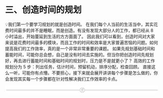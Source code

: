 # 三、创造时间的规划

💡我们第一个要学习规划的就是创造时间。
在我们每个人当前的生活当中，其实花费时间最多的并不是睡眠，而是创造。有没有发现大部分人的工作，都已经从 8 小时溢出，开始蔓延到生活的方方面面了。
因此我们可以看到，创造时间对大家来说是花费时间最多的模块，而且工作的时间和效率是大家普遍苦恼的问题。如何提高我们的工作效率，真的是一个非常非常重要的课题。
如果先规划基础时间和蓄能时间，可能你总会想，自己是没有时间去实施的。但当你把创造时间先规划好，再去进行蓄能时间和基础时间的规划时，压力是不是就更小了？
高效的工作规划分为 5 步：列出任务，估计时间，预留机动，排序分配，检查回顾。
直接这么一听，可能你有点懵。不要担心，接下来就会展开讲讲每个步骤是怎么做的，你会发现其实每一个步骤都在针对性解决我们工作效率的卡点。

![](img/e573a089fa5c69c53659d55b676d2c92.png)